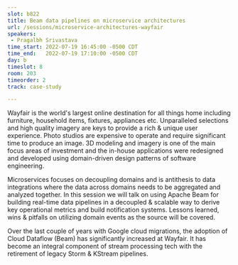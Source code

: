 ```yaml
---
slot: b822
title: Beam data pipelines on microservice architectures
url: /sessions/microservice-architectures-wayfair
speakers:
 - Pragalbh Srivastava
time_start: 2022-07-19 16:45:00 -0500 CDT
time_end:   2022-07-19 17:10:00 -0500 CDT
day: b
timeslot: 8
room: 203
timeorder: 2
track: case-study

---
```


Wayfair is the world's largest online destination for all things home including furniture, household items, fixtures, appliances etc. Unparalleled selections and high quality imagery are keys to provide a rich & unique user experience. Photo studios are expensive to operate and require significant time to produce an image. 3D modeling and imagery is one of the main focus areas of investment and the in-house applications were redesigned and developed using domain-driven design patterns of software engineering.

Microservices focuses on decoupling domains and is antithesis to data integrations where the data across domains needs to be aggregated and analyzed together. In this session we will talk on using Apache Beam for building real-time data pipelines in a decoupled & scalable way to derive key operational metrics and build notification systems. Lessons learned, wins & pitfalls on utilizing domain events as the source will be covered.

Over the last couple of years with Google cloud migrations, the adoption of Cloud Dataflow (Beam) has significantly increased at Wayfair. It has become an integral component of stream processing tech with the retirement of legacy Storm & KStream pipelines.

